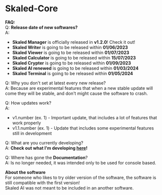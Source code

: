 # Skaled-Core

**FAQ:** <br>
Q: **Release date of new softwares?** <br>
A:
* **Skaled Manager** is officially released in **v1.2.0**! Check it out!
* **Skaled Writer** is going to be released within **01/06/2023**
* **Skaled Viewer** is going to be released within **01/07/2023**
* **Skaled Calculator** is going to be released within **15/07/2023**
* **Skaled Crypter** is going to be released within **01/09/2023**
* **Skaled AI renewed** is going to be released within **01/03/2024**
* **Skaled Terminal** is going to be released within **01/05/2024**

Q: Why you don't set at latest every new release? <br>
A: Because are experimental features that when a new stable update will come they will be stable, and don't might cause the software to crash.

Q: How updates work? <br>
A:
* v1.number (ex. 1) - Important update, that includes a lot of features that work properly <br>
* v1.1.number (ex. 1) - Update that includes some experimental features still in development <br>

Q: What are you currently developing? <br>
A: **Check out what I'm developing [here](https://trello.com/b/08H6V1DG/skaled-core)!**

Q: Where has gone the **Documentation**? <br>
A: Is no longer needed, it was intended only to be used for console based.


**About the software** <br>
For someone who likes to try older version of the software, the software is still compatible with the first version! <br>
Skaled AI was not meant to be included in an another software.

